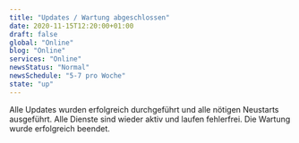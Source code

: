 ```yaml
---
title: "Updates / Wartung abgeschlossen"
date: 2020-11-15T12:20:00+01:00
draft: false
global: "Online"
blog: "Online"
services: "Online"
newsStatus: "Normal"
newsSchedule: "5-7 pro Woche"
state: "up"
---
```


Alle Updates wurden erfolgreich durchgeführt und alle nötigen Neustarts ausgeführt. Alle Dienste sind wieder aktiv und laufen fehlerfrei. Die Wartung wurde erfolgreich beendet.

